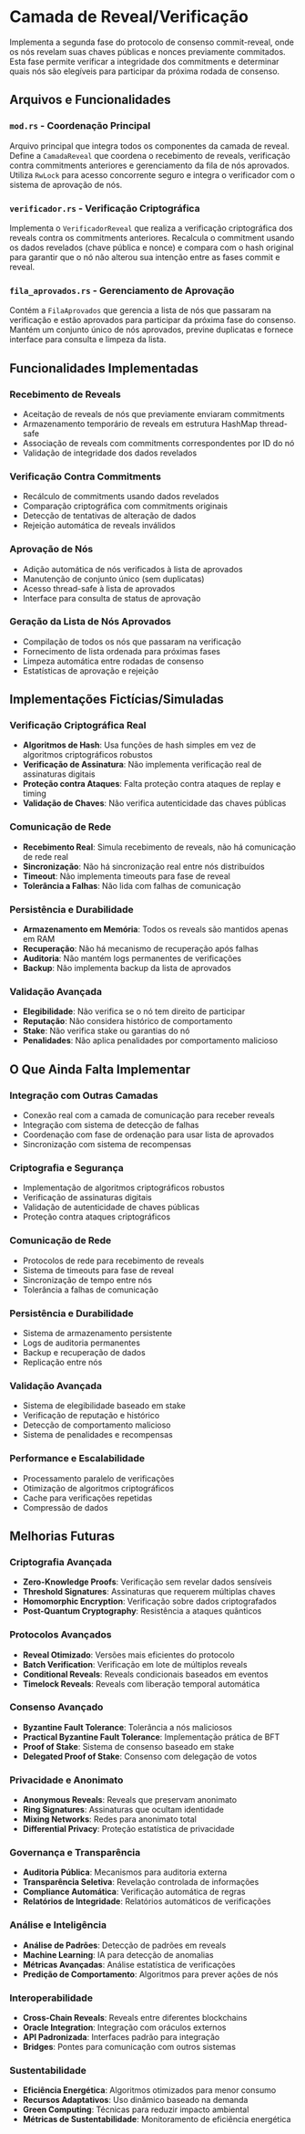 # Camada de Reveal/Verificação

Implementa a segunda fase do protocolo de consenso commit-reveal, onde os nós revelam suas chaves públicas e nonces previamente commitados. Esta fase permite verificar a integridade dos commitments e determinar quais nós são elegíveis para participar da próxima rodada de consenso.

## Arquivos e Funcionalidades

### `mod.rs` - Coordenação Principal
Arquivo principal que integra todos os componentes da camada de reveal. Define a `CamadaReveal` que coordena o recebimento de reveals, verificação contra commitments anteriores e gerenciamento da fila de nós aprovados. Utiliza `RwLock` para acesso concorrente seguro e integra o verificador com o sistema de aprovação de nós.

### `verificador.rs` - Verificação Criptográfica
Implementa o `VerificadorReveal` que realiza a verificação criptográfica dos reveals contra os commitments anteriores. Recalcula o commitment usando os dados revelados (chave pública e nonce) e compara com o hash original para garantir que o nó não alterou sua intenção entre as fases commit e reveal.

### `fila_aprovados.rs` - Gerenciamento de Aprovação
Contém a `FilaAprovados` que gerencia a lista de nós que passaram na verificação e estão aprovados para participar da próxima fase do consenso. Mantém um conjunto único de nós aprovados, previne duplicatas e fornece interface para consulta e limpeza da lista.

## Funcionalidades Implementadas

### Recebimento de Reveals
- Aceitação de reveals de nós que previamente enviaram commitments
- Armazenamento temporário de reveals em estrutura HashMap thread-safe
- Associação de reveals com commitments correspondentes por ID do nó
- Validação de integridade dos dados revelados

### Verificação Contra Commitments
- Recálculo de commitments usando dados revelados
- Comparação criptográfica com commitments originais
- Detecção de tentativas de alteração de dados
- Rejeição automática de reveals inválidos

### Aprovação de Nós
- Adição automática de nós verificados à lista de aprovados
- Manutenção de conjunto único (sem duplicatas)
- Acesso thread-safe à lista de aprovados
- Interface para consulta de status de aprovação

### Geração da Lista de Nós Aprovados
- Compilação de todos os nós que passaram na verificação
- Fornecimento de lista ordenada para próximas fases
- Limpeza automática entre rodadas de consenso
- Estatísticas de aprovação e rejeição

## Implementações Fictícias/Simuladas

### Verificação Criptográfica Real
- **Algoritmos de Hash**: Usa funções de hash simples em vez de algoritmos criptográficos robustos
- **Verificação de Assinatura**: Não implementa verificação real de assinaturas digitais
- **Proteção contra Ataques**: Falta proteção contra ataques de replay e timing
- **Validação de Chaves**: Não verifica autenticidade das chaves públicas

### Comunicação de Rede
- **Recebimento Real**: Simula recebimento de reveals, não há comunicação de rede real
- **Sincronização**: Não há sincronização real entre nós distribuídos
- **Timeout**: Não implementa timeouts para fase de reveal
- **Tolerância a Falhas**: Não lida com falhas de comunicação

### Persistência e Durabilidade
- **Armazenamento em Memória**: Todos os reveals são mantidos apenas em RAM
- **Recuperação**: Não há mecanismo de recuperação após falhas
- **Auditoria**: Não mantém logs permanentes de verificações
- **Backup**: Não implementa backup da lista de aprovados

### Validação Avançada
- **Elegibilidade**: Não verifica se o nó tem direito de participar
- **Reputação**: Não considera histórico de comportamento
- **Stake**: Não verifica stake ou garantias do nó
- **Penalidades**: Não aplica penalidades por comportamento malicioso

## O Que Ainda Falta Implementar

### Integração com Outras Camadas
- Conexão real com a camada de comunicação para receber reveals
- Integração com sistema de detecção de falhas
- Coordenação com fase de ordenação para usar lista de aprovados
- Sincronização com sistema de recompensas

### Criptografia e Segurança
- Implementação de algoritmos criptográficos robustos
- Verificação de assinaturas digitais
- Validação de autenticidade de chaves públicas
- Proteção contra ataques criptográficos

### Comunicação de Rede
- Protocolos de rede para recebimento de reveals
- Sistema de timeouts para fase de reveal
- Sincronização de tempo entre nós
- Tolerância a falhas de comunicação

### Persistência e Durabilidade
- Sistema de armazenamento persistente
- Logs de auditoria permanentes
- Backup e recuperação de dados
- Replicação entre nós

### Validação Avançada
- Sistema de elegibilidade baseado em stake
- Verificação de reputação e histórico
- Detecção de comportamento malicioso
- Sistema de penalidades e recompensas

### Performance e Escalabilidade
- Processamento paralelo de verificações
- Otimização de algoritmos criptográficos
- Cache para verificações repetidas
- Compressão de dados

## Melhorias Futuras

### Criptografia Avançada
- **Zero-Knowledge Proofs**: Verificação sem revelar dados sensíveis
- **Threshold Signatures**: Assinaturas que requerem múltiplas chaves
- **Homomorphic Encryption**: Verificação sobre dados criptografados
- **Post-Quantum Cryptography**: Resistência a ataques quânticos

### Protocolos Avançados
- **Reveal Otimizado**: Versões mais eficientes do protocolo
- **Batch Verification**: Verificação em lote de múltiplos reveals
- **Conditional Reveals**: Reveals condicionais baseados em eventos
- **Timelock Reveals**: Reveals com liberação temporal automática

### Consenso Avançado
- **Byzantine Fault Tolerance**: Tolerância a nós maliciosos
- **Practical Byzantine Fault Tolerance**: Implementação prática de BFT
- **Proof of Stake**: Sistema de consenso baseado em stake
- **Delegated Proof of Stake**: Consenso com delegação de votos

### Privacidade e Anonimato
- **Anonymous Reveals**: Reveals que preservam anonimato
- **Ring Signatures**: Assinaturas que ocultam identidade
- **Mixing Networks**: Redes para anonimato total
- **Differential Privacy**: Proteção estatística de privacidade

### Governança e Transparência
- **Auditoria Pública**: Mecanismos para auditoria externa
- **Transparência Seletiva**: Revelação controlada de informações
- **Compliance Automática**: Verificação automática de regras
- **Relatórios de Integridade**: Relatórios automáticos de verificações

### Análise e Inteligência
- **Análise de Padrões**: Detecção de padrões em reveals
- **Machine Learning**: IA para detecção de anomalias
- **Métricas Avançadas**: Análise estatística de verificações
- **Predição de Comportamento**: Algoritmos para prever ações de nós

### Interoperabilidade
- **Cross-Chain Reveals**: Reveals entre diferentes blockchains
- **Oracle Integration**: Integração com oráculos externos
- **API Padronizada**: Interfaces padrão para integração
- **Bridges**: Pontes para comunicação com outros sistemas

### Sustentabilidade
- **Eficiência Energética**: Algoritmos otimizados para menor consumo
- **Recursos Adaptativos**: Uso dinâmico baseado na demanda
- **Green Computing**: Técnicas para reduzir impacto ambiental
- **Métricas de Sustentabilidade**: Monitoramento de eficiência energética